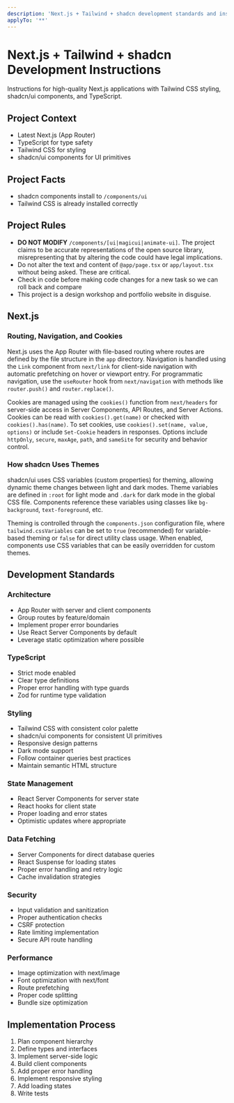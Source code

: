 ```yaml
---
description: 'Next.js + Tailwind + shadcn development standards and instructions'
applyTo: '**'
---
```


# Next.js + Tailwind + shadcn Development Instructions

Instructions for high-quality Next.js applications with Tailwind CSS styling, shadcn/ui components, and TypeScript.

## Project Context

- Latest Next.js (App Router)
- TypeScript for type safety
- Tailwind CSS for styling
- shadcn/ui components for UI primitives

## Project Facts

- shadcn components install to `/components/ui`
- Tailwind CSS is already installed correctly

## Project Rules

- **DO NOT MODIFY** `/components/[ui|magicui|animate-ui]`. The project claims to be accurate representations of the open source library, misrepresenting that by altering the code could have legal implications.
- Do not alter the text and content of `@app/page.tsx` or `app/layout.tsx` without being asked. These are critical.
- Check in code before making code changes for a new task so we can roll back and compare
- This project is a design workshop and portfolio website in disguise.

## Next.js

### Routing, Navigation, and Cookies

Next.js uses the App Router with file-based routing where routes are defined by the file structure in the `app` directory. Navigation is handled using the `Link` component from `next/link` for client-side navigation with automatic prefetching on hover or viewport entry. For programmatic navigation, use the `useRouter` hook from `next/navigation` with methods like `router.push()` and `router.replace()`.

Cookies are managed using the `cookies()` function from `next/headers` for server-side access in Server Components, API Routes, and Server Actions. Cookies can be read with `cookies().get(name)` or checked with `cookies().has(name)`. To set cookies, use `cookies().set(name, value, options)` or include `Set-Cookie` headers in responses. Options include `httpOnly`, `secure`, `maxAge`, `path`, and `sameSite` for security and behavior control.


### How shadcn Uses Themes

shadcn/ui uses CSS variables (custom properties) for theming, allowing dynamic theme changes between light and dark modes. Theme variables are defined in `:root` for light mode and `.dark` for dark mode in the global CSS file. Components reference these variables using classes like `bg-background`, `text-foreground`, etc.

Theming is controlled through the `components.json` configuration file, where `tailwind.cssVariables` can be set to `true` (recommended) for variable-based theming or `false` for direct utility class usage. When enabled, components use CSS variables that can be easily overridden for custom themes.

## Development Standards

### Architecture
- App Router with server and client components
- Group routes by feature/domain
- Implement proper error boundaries
- Use React Server Components by default
- Leverage static optimization where possible

### TypeScript
- Strict mode enabled
- Clear type definitions
- Proper error handling with type guards
- Zod for runtime type validation

### Styling
- Tailwind CSS with consistent color palette
- shadcn/ui components for consistent UI primitives
- Responsive design patterns
- Dark mode support
- Follow container queries best practices
- Maintain semantic HTML structure

### State Management
- React Server Components for server state
- React hooks for client state
- Proper loading and error states
- Optimistic updates where appropriate

### Data Fetching
- Server Components for direct database queries
- React Suspense for loading states
- Proper error handling and retry logic
- Cache invalidation strategies

### Security
- Input validation and sanitization
- Proper authentication checks
- CSRF protection
- Rate limiting implementation
- Secure API route handling

### Performance
- Image optimization with next/image
- Font optimization with next/font
- Route prefetching
- Proper code splitting
- Bundle size optimization

## Implementation Process
1. Plan component hierarchy
2. Define types and interfaces
3. Implement server-side logic
4. Build client components
5. Add proper error handling
6. Implement responsive styling
7. Add loading states
8. Write tests
